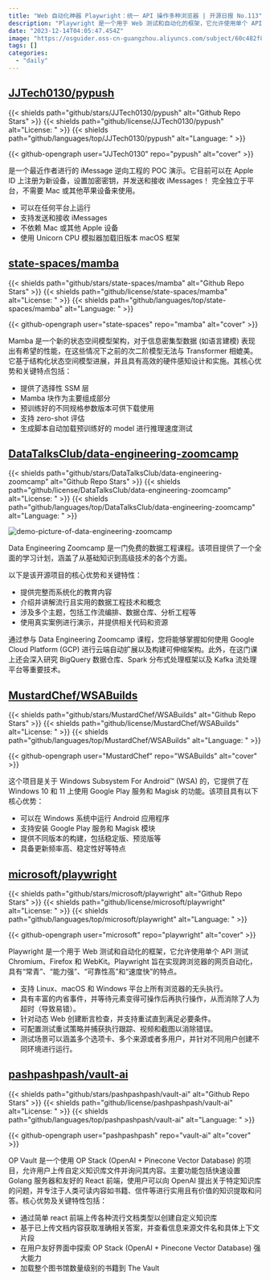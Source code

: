 ```yaml
---
title: "Web 自动化神器 Playwright：统一 API 操作多种浏览器 | 开源日报 No.113"
description: "Playwright 是一个用于 Web 测试和自动化的框架，它允许使用单个 API 测试Chromium、Firefox 和 WebKit。Playwright 旨在实现跨浏览器的网页自动化，具有“常青”、“能力强”、“可靠性高”和“速度快”的特点。"
date: "2023-12-14T04:05:47.454Z"
image: "https://osguider.oss-cn-guangzhou.aliyuncs.com/subject/60c482f8d7c689db03d9df6e173dbe9e.png"
tags: []
categories:
  - "daily"
---
```


## [JJTech0130/pypush](https://github.com/JJTech0130/pypush)

{{< shields path="github/stars/JJTech0130/pypush" alt="Github Repo Stars" >}} {{< shields path="github/license/JJTech0130/pypush" alt="License: " >}} {{< shields path="github/languages/top/JJTech0130/pypush" alt="Language: " >}}

{{< github-opengraph user="JJTech0130" repo="pypush" alt="cover" >}}

 是一个最近作者进行的 iMessage 逆向工程的 POC 演示。它目前可以在 Apple ID 上注册为新设备，设置加密密钥，并发送和接收 iMessages！ 完全独立于平台，不需要 Mac 或其他苹果设备来使用。

- 可以在任何平台上运行
- 支持发送和接收 iMessages
- 不依赖 Mac 或其他 Apple 设备
- 使用 Unicorn CPU 模拟器加载旧版本 macOS 框架
  
## [state-spaces/mamba](https://github.com/state-spaces/mamba)

{{< shields path="github/stars/state-spaces/mamba" alt="Github Repo Stars" >}} {{< shields path="github/license/state-spaces/mamba" alt="License: " >}} {{< shields path="github/languages/top/state-spaces/mamba" alt="Language: " >}}

{{< github-opengraph user="state-spaces" repo="mamba" alt="cover" >}}

Mamba 是一个新的状态空间模型架构，对于信息密集型数据 (如语言建模) 表现出有希望的性能，在这些情况下之前的次二阶模型无法与 Transformer 相媲美。它基于结构化状态空间模型进展，并且具有高效的硬件感知设计和实施。其核心优势和关键特点包括：

- 提供了选择性 SSM 层
- Mamba 块作为主要组成部分
- 预训练好的不同规格参数版本可供下载使用
- 支持 zero-shot 评估
- 生成脚本自动加载预训练好的 model 进行推理速度测试
  
## [DataTalksClub/data-engineering-zoomcamp](https://github.com/DataTalksClub/data-engineering-zoomcamp)

{{< shields path="github/stars/DataTalksClub/data-engineering-zoomcamp" alt="Github Repo Stars" >}} {{< shields path="github/license/DataTalksClub/data-engineering-zoomcamp" alt="License: " >}} {{< shields path="github/languages/top/DataTalksClub/data-engineering-zoomcamp" alt="Language: " >}}

![demo-picture-of-data-engineering-zoomcamp](https://picgo-daily.oss-cn-guangzhou.aliyuncs.com/picgo-daily/2023/fd642b6ee4f543e097a5e0a1dc36d03e.png)

Data Engineering Zoomcamp 是一门免费的数据工程课程。该项目提供了一个全面的学习计划，涵盖了从基础知识到高级技术的各个方面。

以下是该开源项目的核心优势和关键特性：

- 提供完整而系统化的教育内容
- 介绍并讲解流行且实用的数据工程技术和概念
- 涉及多个主题，包括工作流编排、数据仓库、分析工程等
- 使用真实案例进行演示，并提供相关代码和资源

通过参与 Data Engineering Zoomcamp 课程，您将能够掌握如何使用 Google Cloud Platform (GCP) 进行云端自动扩展以及构建可伸缩架构。此外，在这门课上还会深入研究 BigQuery 数据仓库、Spark 分布式处理框架以及 Kafka 流处理平台等重要技术。
  
## [MustardChef/WSABuilds](https://github.com/MustardChef/WSABuilds)

{{< shields path="github/stars/MustardChef/WSABuilds" alt="Github Repo Stars" >}} {{< shields path="github/license/MustardChef/WSABuilds" alt="License: " >}} {{< shields path="github/languages/top/MustardChef/WSABuilds" alt="Language: " >}}

{{< github-opengraph user="MustardChef" repo="WSABuilds" alt="cover" >}}

这个项目是关于 Windows Subsystem For Android™ (WSA) 的，它提供了在 Windows 10 和 11 上使用 Google Play 服务和 Magisk 的功能。该项目具有以下核心优势：

- 可以在 Windows 系统中运行 Android 应用程序
- 支持安装 Google Play 服务和 Magisk 模块
- 提供不同版本的构建，包括稳定版、预览版等
- 具备更新频率高、稳定性好等特点
  
## [microsoft/playwright](https://github.com/microsoft/playwright)

{{< shields path="github/stars/microsoft/playwright" alt="Github Repo Stars" >}} {{< shields path="github/license/microsoft/playwright" alt="License: " >}} {{< shields path="github/languages/top/microsoft/playwright" alt="Language: " >}}

{{< github-opengraph user="microsoft" repo="playwright" alt="cover" >}}

Playwright 是一个用于 Web 测试和自动化的框架，它允许使用单个 API 测试Chromium、Firefox 和 WebKit。Playwright 旨在实现跨浏览器的网页自动化，具有“常青”、“能力强”、“可靠性高”和“速度快”的特点。

- 支持 Linux、macOS 和 Windows 平台上所有浏览器的无头执行。
- 具有丰富的内省事件，并等待元素变得可操作后再执行操作，从而消除了人为超时（导致易错）。
- 针对动态 Web 创建断言检查，并支持重试直到满足必要条件。
- 可配置测试重试策略并捕获执行跟踪、视频和截图以消除错误。
- 测试场景可以涵盖多个选项卡、多个来源或者多用户，并针对不同用户创建不同环境进行运行。
  
## [pashpashpash/vault-ai](https://github.com/pashpashpash/vault-ai)

{{< shields path="github/stars/pashpashpash/vault-ai" alt="Github Repo Stars" >}} {{< shields path="github/license/pashpashpash/vault-ai" alt="License: " >}} {{< shields path="github/languages/top/pashpashpash/vault-ai" alt="Language: " >}}

{{< github-opengraph user="pashpashpash" repo="vault-ai" alt="cover" >}}

OP Vault 是一个使用 OP Stack (OpenAI + Pinecone Vector Database) 的项目，允许用户上传自定义知识库文件并询问其内容。主要功能包括快速设置 Golang 服务器和友好的 React 前端，使用户可以向 OpenAI 提出关于特定知识库的问题，并专注于人类可读内容如书籍、信件等进行实用且有价值的知识提取和问答。核心优势及关键特性包括：

- 通过简单 react 前端上传各种流行文档类型以创建自定义知识库
- 基于已上传文档内容获取准确相关答案，并查看信息来源文件名和具体上下文片段
- 在用户友好界面中探索 OP Stack (OpenAI + Pinecone Vector Database) 强大能力
- 加载整个图书馆数量级别的书籍到 The Vault
  
